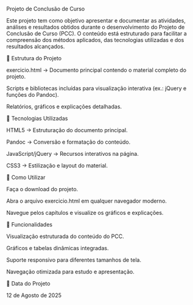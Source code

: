 Projeto de Conclusão de Curso

Este projeto tem como objetivo apresentar e documentar as atividades, análises e resultados obtidos durante o desenvolvimento do Projeto de Conclusão de Curso (PCC).
O conteúdo está estruturado para facilitar a compreensão dos métodos aplicados, das tecnologias utilizadas e dos resultados alcançados.

📌 Estrutura do Projeto

exercicio.html → Documento principal contendo o material completo do projeto.

Scripts e bibliotecas incluídas para visualização interativa (ex.: jQuery e funções do Pandoc).

Relatórios, gráficos e explicações detalhadas.

🚀 Tecnologias Utilizadas

HTML5 → Estruturação do documento principal.

Pandoc → Conversão e formatação do conteúdo.

JavaScript/jQuery → Recursos interativos na página.

CSS3 → Estilização e layout do material.

📂 Como Utilizar

Faça o download do projeto.

Abra o arquivo exercicio.html em qualquer navegador moderno.

Navegue pelos capítulos e visualize os gráficos e explicações.

🧩 Funcionalidades

Visualização estruturada do conteúdo do PCC.

Gráficos e tabelas dinâmicas integradas.

Suporte responsivo para diferentes tamanhos de tela.

Navegação otimizada para estudo e apresentação.

📅 Data do Projeto

12 de Agosto de 2025
